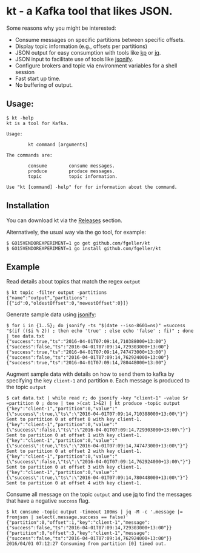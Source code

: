 # kt - a Kafka tool that likes JSON.

Some reasons why you might be interested:

* Consume messages on specific partitions between specific offsets.
* Display topic information (e.g., offsets per partitions)
* JSON output for easy consumption with tools like [kp](https://github.com/echojc/kp) or [jq](https://stedolan.github.io/jq/).
* JSON input to facilitate use of tools like [jsonify](https://github.com/fgeller/jsonify).
* Configure brokers and topic via environment variables for a shell session
* Fast start up time.
* No buffering of output.

## Usage:

    $ kt -help
    kt is a tool for Kafka.

    Usage:

            kt command [arguments]

    The commands are:

            consume        consume messages.
            produce        produce messages.
            topic          topic information.

    Use "kt [command] -help" for for information about the command.

## Installation

You can download kt via the [Releases](https://github.com/fgeller/kt/releases) section.

Alternatively, the usual way via the go tool, for example:

    $ GO15VENDOREXPERIMENT=1 go get github.com/fgeller/kt
    $ GO15VENDOREXPERIMENT=1 go install github.com/fgeller/kt

## Example

Read details about topics that match the regex `output`

    $ kt topic -filter output -partitions
    {"name":"output","partitions":[{"id":0,"oldestOffset":0,"newestOffset":0}]}

Generate sample data using [jsonify](https://github.com/fgeller/jsonify):

    $ for i in {1..5}; do jsonify -ts "$(date --iso-8601=ns)" =success "$(if (($i % 2)) ; then echo 'true' ; else echo 'false' ; fi)" ; done | tee data.txt
    {"success":true,"ts":"2016-04-01T07:09:14,710388000+13:00"}
    {"success":false,"ts":"2016-04-01T07:09:14,729303000+13:00"}
    {"success":true,"ts":"2016-04-01T07:09:14,747473000+13:00"}
    {"success":false,"ts":"2016-04-01T07:09:14,762924000+13:00"}
    {"success":true,"ts":"2016-04-01T07:09:14,780448000+13:00"}

Augment sample data with details on how to send them to kafka by specifying the
key `client-1` and partition `0`. Each message is produced to the topic `output`

    $ cat data.txt | while read r; do jsonify -key "client-1" -value $r =partition 0 ; done | tee >(cat 1>&2) | kt produce -topic output
    {"key":"client-1","partition":0,"value":"{\"success\":true,\"ts\":\"2016-04-01T07:09:14,710388000+13:00\"}"}
    Sent to partition 0 at offset 0 with key client-1.
    {"key":"client-1","partition":0,"value":"{\"success\":false,\"ts\":\"2016-04-01T07:09:14,729303000+13:00\"}"}
    Sent to partition 0 at offset 1 with key client-1.
    {"key":"client-1","partition":0,"value":"{\"success\":true,\"ts\":\"2016-04-01T07:09:14,747473000+13:00\"}"}
    Sent to partition 0 at offset 2 with key client-1.
    {"key":"client-1","partition":0,"value":"{\"success\":false,\"ts\":\"2016-04-01T07:09:14,762924000+13:00\"}"}
    Sent to partition 0 at offset 3 with key client-1.
    {"key":"client-1","partition":0,"value":"{\"success\":true,\"ts\":\"2016-04-01T07:09:14,780448000+13:00\"}"}
    Sent to partition 0 at offset 4 with key client-1.

Consume all message on the topic `output` and use [jq](https://github.com/stedolan/jq)
to find the messages that have a negative `success` flag.

    $ kt consume -topic output -timeout 100ms | jq -M -c '.message |= fromjson | select(.message.success == false)'
    {"partition":0,"offset":1,"key":"client-1","message":{"success":false,"ts":"2016-04-01T07:09:14,729303000+13:00"}}
    {"partition":0,"offset":3,"key":"client-1","message":{"success":false,"ts":"2016-04-01T07:09:14,762924000+13:00"}}
    2016/04/01 07:12:27 Consuming from partition [0] timed out.
